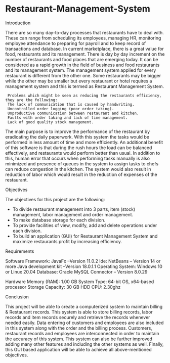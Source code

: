 # Restaurant-Management-System
Introduction

There are so many day-to-day processes that restaurants have to deal with. These can range from scheduling its employees, managing HR, monitoring employee attendance to preparing for payroll and to keep record of transactions and database. In current marketplace, there is a great value for food, restaurants and its management. There is day by day increment on the number of restaurants and food places that are emerging today. It can be considered as a rapid growth in the field of business and food restaurants and its management system. The management system applied for every restaurant is different from the other one. Some restaurants may be bigger while the other may be smaller but every restaurant or hotel requires a management system and this is termed as Restaurant Management System.

     Problems which might be seen as reducing the restaurants efficiency, they are the following:
     The lack of communication that is caused by handwriting.
     Uncontrolled order logging (poor order taking).
     Unproductive communication between restaurant and kitchen.
     Faults with order taking and lack of time management.
     Lack of good quality stock management.

The main purpose is to improve the performance of the restaurant by eradicating the daily             paperwork. With this system the tasks would be performed in less amount of time and more    efficiently. An additional benefit of this software is that during the rush hours the load can be balanced effectively, and restaurants would perform better than usual. In addition to this, human error that occurs when performing tasks manually is also minimized and presence of queues in the system to assign tasks to chefs can reduce congestion in the kitchen. The system would also result in reduction of labor which would result in the reduction of expenses of the restaurant.


Objectives

The objectives for this project are the following:

*	To divide restaurant management into 3 parts, item (stock) management, labor management and order management.
*	To make database storage for each division.
*	To provide facilities of view, modify, add and delete operations under each division.
*	To build an application (GUI) for Restaurant Management System and maximize restaurants profit by increasing efficiency.


Requirements

Software
Framework: JavaFx –Version 11.0.2
Ide: NetBeans – Version 14 or more
Java development kit –Version 18.0.1.1
Operating System: Windows 10 or Linux 20.04
Database: Oracle MySQL Connector – Version 8.0.29

Hardware
Memory (RAM): 1.00 GB
System Type: 64-bit OS, x64-based processor
Storage Capacity: 30 GB HDD
CPU: 2.30ghz


Conclusion

This project will be able to create a computerized system to maintain billing & Restaurant records. This system is able to store billing records, labor records and item records securely and retrieve the records whenever needed easily. Data entering of customers and employees are also included in this system along with the order and the billing process. Customers, restaurant records and employees are interconnected in order to maintain the accuracy of this system. This system can also be further improved adding many other features and including the other systems as well. Finally, this GUI based application will be able to achieve all above-mentioned objectives.
